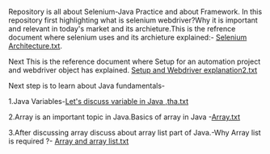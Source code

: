 
Repository is all about Selenium-Java Practice and about Framework.
In this repository first highlighting what is selenium webdriver?Why it is important and relevant in today's market and its archieture.This is the refrence document where selenium uses and its archieture explained:-
[Selenium Architecture.txt](https://github.com/user-attachments/files/17173130/Selenium.Architecture.txt).

Next This is the reference document where Setup for an automation project and webdriver object has explained.
[Setup and Webdriver explanation2.txt](https://github.com/user-attachments/files/17179394/Setup.and.Webdriver.explanation2.txt)

Next step is to learn about Java fundamentals-

1.Java Variables-[Let's discuss variable in Java ,tha.txt](https://github.com/user-attachments/files/17228225/Let.s.discuss.variable.in.Java.tha.txt)

2.Array is an important topic in Java.Basics of array in Java -[Array.txt](https://github.com/user-attachments/files/17228328/Array.txt)

3.After discussing array discuss about array list part of Java.-Why Array list is required ?-
[Array and array list.txt](https://github.com/user-attachments/files/17261752/Array.and.array.list.txt)
